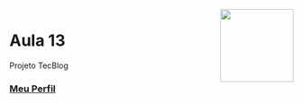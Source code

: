 <img align="right" src="../../img/css.png" width="130"/>

# Aula 13

Projeto TecBlog


### [Meu Perfil](http://phstefen.github.io/)